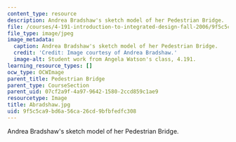 ```yaml
---
content_type: resource
description: Andrea Bradshaw's sketch model of her Pedestrian Bridge.
file: /courses/4-191-introduction-to-integrated-design-fall-2006/9f5c5ca9bd6a56ca26cd9bfbfedfc308_Abradshaw.jpg
file_type: image/jpeg
image_metadata:
  caption: Andrea Bradshaw's sketch model of her Pedestrian Bridge.
  credit: 'Credit: Image courtesy of Andrea Bradshaw.'
  image-alt: Student work from Angela Watson's class, 4.191.
learning_resource_types: []
ocw_type: OCWImage
parent_title: Pedestrian Bridge
parent_type: CourseSection
parent_uid: 07cf2a9f-4a97-9642-1580-2ccd859c1ae9
resourcetype: Image
title: Abradshaw.jpg
uid: 9f5c5ca9-bd6a-56ca-26cd-9bfbfedfc308
---
```

Andrea Bradshaw's sketch model of her Pedestrian Bridge.

